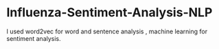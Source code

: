 # Influenza-Sentiment-Analysis-NLP
I used word2vec for word and sentence analysis , machine learning for sentiment analysis.
